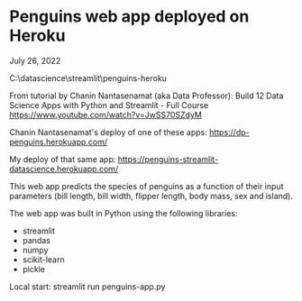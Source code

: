 # Penguins web app deployed on Heroku

July 26, 2022

C:\datascience\streamlit\penguins-heroku

From tutorial by Chanin Nantasenamat (aka Data Professor): 
Build 12 Data Science Apps with Python and Streamlit - Full Course
https://www.youtube.com/watch?v=JwSS70SZdyM

Chanin Nantasenamat's deploy of one of these apps: https://dp-penguins.herokuapp.com/

My deploy of that same app: https://penguins-streamlit-datascience.herokuapp.com/

This web app predicts the species of penguins as a function of their input parameters (bill length, bill width, flipper length, body mass, sex and island).

The web app was built in Python using the following libraries:
* streamlit
* pandas
* numpy
* scikit-learn
* pickle

Local start: streamlit run penguins-app.py
